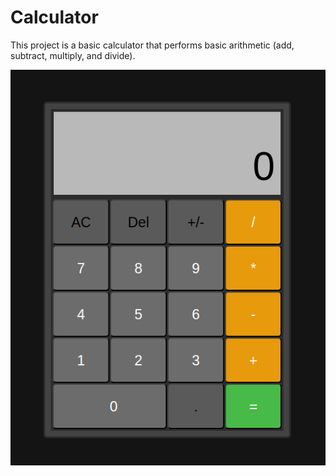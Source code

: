 # Calculator

This project is a basic calculator that performs basic arithmetic (add, subtract, multiply, and divide).

![Calculator](calculator.png)